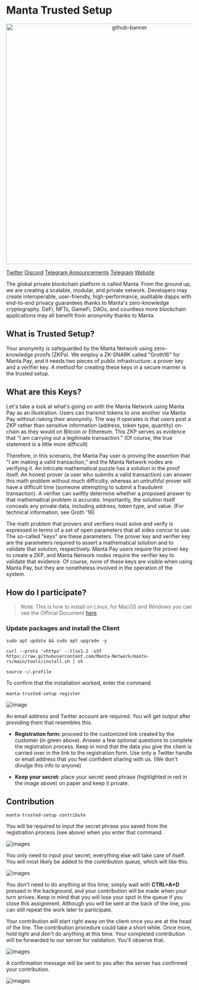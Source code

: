 # Manta Trusted Setup

<p align="center">
  <img width="650" alt="github-banner" src="https://user-images.githubusercontent.com/98164067/154848582-58988e81-6a89-4c5f-bdae-ec83478e245c.png">
  </a>
</p>

[Twitter](https://twitter.com/MantaNetwork)
[Discord](https://discord.gg/PRDBTChSsF)
[Telegram Announcements](https://t.me/mantanetwork)
[Telegram](https://t.me/mantanetworkofficial)
[Website](https://manta.network/)

The global private blockchain platform is called Manta. From the ground up, we are creating a scalable, modular, and private network. Developers may create interoperable, user-friendly, high-performance, auditable dapps with end-to-end privacy guarantees thanks to Manta's zero-knowledge cryptography. DeFi, NFTs, GameFi, DAOs, and countless more blockchain applications may all benefit from anonymity thanks to Manta.

## What is Trusted Setup?

Your anonymity is safeguarded by the Manta Network using zero-knowledge proofs (ZKPs). We employ a ZK-SNARK called "Groth16" for Manta Pay, and it needs two pieces of public infrastructure: a prover key and a verifier key. A method for creating these keys in a secure manner is the trusted setup.

## What are this Keys?

Let's take a look at what's going on with the Manta Network using Manta Pay as an illustration. Users can transmit tokens to one another via Manta Pay without risking their anonymity. The way it operates is that users post a ZKP rather than sensitive information (address, token type, quantity) on-chain as they would on Bitcoin or Ethereum. This ZKP serves as evidence that "I am carrying out a legitimate transaction." (Of course, the true statement is a little more difficult)

Therefore, in this scenario, the Manta Pay user is proving the assertion that "I am making a valid transaction," and the Manta Network nodes are verifying it. An intricate mathematical puzzle has a solution in the proof itself. An honest prover (a user who submits a valid transaction) can answer this math problem without much difficulty, whereas an untruthful prover will have a difficult time (someone attempting to submit a fraudulent transaction). A verifier can swiftly determine whether a proposed answer to that mathematical problem is accurate. Importantly, the solution itself conceals any private data, including address, token type, and value. (For technical information, see Groth '16)

The math problem that provers and verifiers must solve and verify is expressed in terms of a set of open parameters that all sides concur to use. The so-called "keys" are these parameters. The prover key and verifier key are the parameters required to assert a mathematical solution and to validate that solution, respectively. Manta Pay users require the prover key to create a ZKP, and Manta Network nodes require the verifier key to validate that evidence. Of course, none of these keys are visible when using Manta Pay, but they are nonetheless involved in the operation of the system.

## How do I participate?

> Note: This is how to install on Linux, for MacOS and Windows you can see the Official Document [here](https://docs.manta.network/docs/guides/TrustedSetup)

### Update packages and install the Client

```
sudo apt update && sudo apt upgrade -y
```

```
curl --proto '=https' --tlsv1.2 -sSf https://raw.githubusercontent.com/Manta-Network/manta-rs/main/tools/install.sh | sh
```

```
source ~/.profile
```

To confirm that the installation worked, enter the command

```
manta-trusted-setup register
```

![image](https://docs.manta.network/assets/images/ts_guide_register-d42125a1fd2371c7ea6ab14c62636229.png)

An email address and Twitter account are required. You will get output after providing them that resembles this.

- **Registration form:** proceed to the customized link created by the customer (in green above). Answer a few optional questions to complete the registration process. Keep in mind that the data you give the client is carried over in the link to the registration form. Use only a Twitter handle or email address that you feel confident sharing with us. (We don't divulge this info to anyone)

- **Keep your secret:** place your secret seed phrase (highlighted in red in the image above) on paper and keep it private.

## Contribution

```
manta-trusted-setup contribute
```

You will be required to input the secret phrase you saved from the registration process (see above) when you enter that command.

![images](https://docs.manta.network/assets/images/ts_guide_secret_prompt-a51b0113ad8b979fb1cf9f23d46cd42e.png)

You only need to input your secret; everything else will take care of itself. You will most likely be added to the contribution queue, which will like this.

![images](https://storage.googleapis.com/papyrus_images/c529b1ad7a80fdd41dd05cf44c517d3e.png)

You don't need to do anything at this time; simply wait with **CTRL+A+D** pressed in the background, and your contribution will be made when your turn arrives. Keep in mind that you will lose your spot in the queue if you close this assignment. Although you will be sent at the back of the line, you can still repeat the work later to participate.

Your contribution will start right away on the client once you are at the head of the line. The contribution procedure could take a short while. Once more, hold tight and don't do anything at this time. Your completed contribution will be forwarded to our server for validation. You'll observe that.

![images](https://storage.googleapis.com/papyrus_images/e803e0f5142d59e6d0052a3771141e72.png)

A confirmation message will be sent to you after the server has confirmed your contribution.

![images](https://storage.googleapis.com/papyrus_images/77d8c52a90e90a5a3a2fe9b87959bcb9.png)
